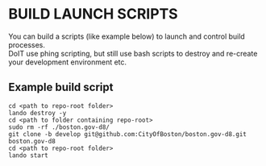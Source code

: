 # BUILD LAUNCH SCRIPTS 

You can build a scripts (like example below) to launch and control build processes.    
DoIT use phing scripting, but still use bash scripts to destroy and re-create your development environment etc.

## Example build script ##
```
cd <path to repo-root folder>
lando destroy -y
cd <path to folder containing repo-root>
sudo rm -rf ./boston.gov-d8/
git clone -b develop git@github.com:CityOfBoston/boston.gov-d8.git boston.gov-d8
cd <path to repo-root folder>
lando start
```
